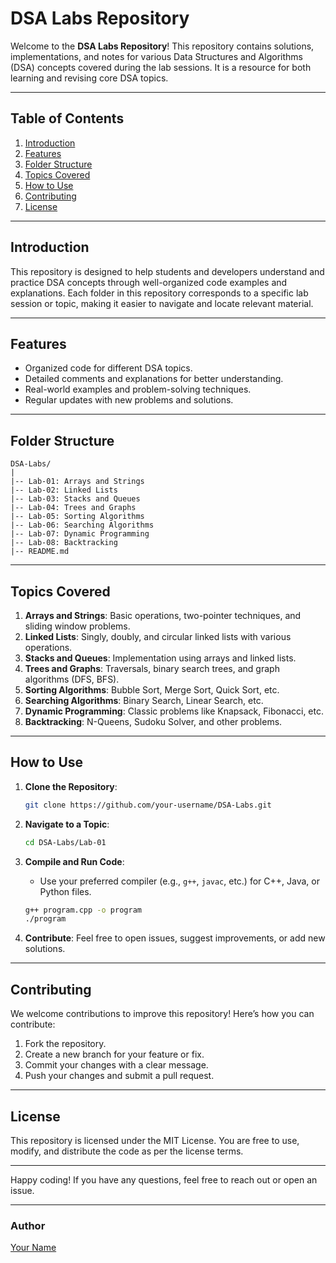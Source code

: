   
# DSA Labs Repository

Welcome to the **DSA Labs Repository**! This repository contains solutions, implementations, and notes for various Data Structures and Algorithms (DSA) concepts covered during the lab sessions. It is a resource for both learning and revising core DSA topics.

---

## Table of Contents

1. [Introduction](#introduction)
2. [Features](#features)
3. [Folder Structure](#folder-structure)
4. [Topics Covered](#topics-covered)
5. [How to Use](#how-to-use)
6. [Contributing](#contributing)
7. [License](#license)

---

## Introduction

This repository is designed to help students and developers understand and practice DSA concepts through well-organized code examples and explanations. Each folder in this repository corresponds to a specific lab session or topic, making it easier to navigate and locate relevant material.

---

## Features

- Organized code for different DSA topics.
- Detailed comments and explanations for better understanding.
- Real-world examples and problem-solving techniques.
- Regular updates with new problems and solutions.

---

## Folder Structure

```plaintext
DSA-Labs/
|
|-- Lab-01: Arrays and Strings
|-- Lab-02: Linked Lists
|-- Lab-03: Stacks and Queues
|-- Lab-04: Trees and Graphs
|-- Lab-05: Sorting Algorithms
|-- Lab-06: Searching Algorithms
|-- Lab-07: Dynamic Programming
|-- Lab-08: Backtracking
|-- README.md
```

---

## Topics Covered

1. **Arrays and Strings**: Basic operations, two-pointer techniques, and sliding window problems.
2. **Linked Lists**: Singly, doubly, and circular linked lists with various operations.
3. **Stacks and Queues**: Implementation using arrays and linked lists.
4. **Trees and Graphs**: Traversals, binary search trees, and graph algorithms (DFS, BFS).
5. **Sorting Algorithms**: Bubble Sort, Merge Sort, Quick Sort, etc.
6. **Searching Algorithms**: Binary Search, Linear Search, etc.
7. **Dynamic Programming**: Classic problems like Knapsack, Fibonacci, etc.
8. **Backtracking**: N-Queens, Sudoku Solver, and other problems.

---

## How to Use

1. **Clone the Repository**:

   ```bash
   git clone https://github.com/your-username/DSA-Labs.git
   ```

2. **Navigate to a Topic**:

   ```bash
   cd DSA-Labs/Lab-01
   ```

3. **Compile and Run Code**:
   - Use your preferred compiler (e.g., `g++`, `javac`, etc.) for C++, Java, or Python files.

   ```bash
   g++ program.cpp -o program
   ./program
   ```

4. **Contribute**: Feel free to open issues, suggest improvements, or add new solutions.

---

## Contributing

We welcome contributions to improve this repository! Here’s how you can contribute:

1. Fork the repository.
2. Create a new branch for your feature or fix.
3. Commit your changes with a clear message.
4. Push your changes and submit a pull request.

---

## License

This repository is licensed under the MIT License. You are free to use, modify, and distribute the code as per the license terms.

---

Happy coding! If you have any questions, feel free to reach out or open an issue.

---

### Author

[Your Name](https://github.com/your-username)
